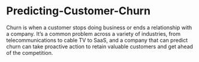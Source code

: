 # Predicting-Customer-Churn
Churn is when a customer stops doing business or ends a relationship with a company. It’s a common problem across a variety of industries, from telecommunications to cable TV to SaaS, and a company that can predict churn can take proactive action to retain valuable customers and get ahead of the competition.
